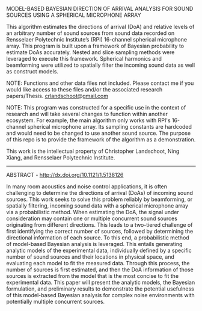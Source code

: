 MODEL-BASED BAYESIAN DIRECTION OF ARRIVAL ANALYSIS FOR SOUND SOURCES USING A SPHERICAL MICROPHONE ARRAY

This algorithm estimates the directions of arrival (DoA) and relative levels of an arbitrary number of sound sources from sound data recorded on Rensselaer Polytechnic Institute’s (RPI) 16-channel spherical microphone array. This program is built upon a framework of Bayesian probability to estimate DoAs accurately. Nested and slice sampling methods were leveraged to execute this framework. Spherical harmonics and beamforming were utilized to spatially filter the incoming sound data as well as construct models. 

NOTE: Functions and other data files not included. Please contact me if you would like access to these files and/or the associated research papers/Thesis. crlandschoot@gmail.com

NOTE: This program was constructed for a specific use in the context of research and will take several changes to function within another ecosystem. For example, the main algorithm only works with RPI's 16-channel spherical microphone array. Its sampling constants are hardcoded and would need to be changed to use another sound source. The purpose of this repo is to provide the framework of the algorithm as a demonstration.

This work is the intellectual property of Christopher Landschoot, Ning Xiang, and Rensselaer Polytechnic Institute.

---

ABSTRACT - http://dx.doi.org/10.1121/1.5138126

In many room acoustics and noise control applications, it is often challenging to determine the directions of arrival (DoAs) of incoming sound sources. This work seeks to solve this problem reliably by beamforming, or spatially filtering, incoming sound data with a spherical microphone array via a probabilistic method. When estimating the DoA, the signal under consideration may contain one or multiple concurrent sound sources originating from different directions. This leads to a two-tiered challenge of first identifying the correct number of sources, followed by determining the directional information of each source. To this end, a probabilistic method of model-based Bayesian analysis is leveraged. This entails generating analytic models of the experimental data, individually defined by a specific number of sound sources and their locations in physical space, and evaluating each model to fit the measured data. Through this process, the number of sources is first estimated, and then the DoA information of those sources is extracted from the model that is the most concise to fit the experimental data. This paper will present the analytic models, the Bayesian formulation, and preliminary results to demonstrate the potential usefulness of this model-based Bayesian analysis for complex noise environments with potentially multiple concurrent sources.
